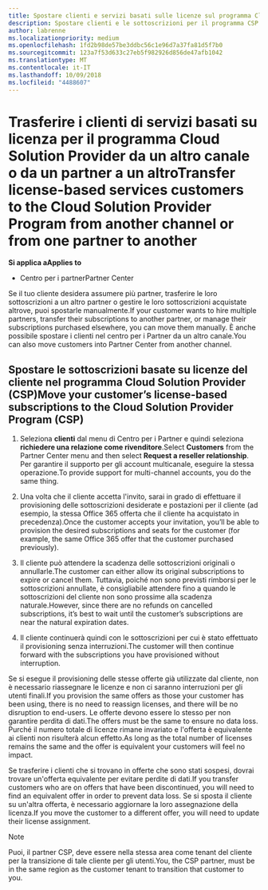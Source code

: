 ```yaml
---
title: Spostare clienti e servizi basati sulle licenze sul programma Cloud Solution Provider nel Centro per i partner | Centro per i partner
description: Spostare clienti e le sottoscrizioni per il programma CSP da un altro canale o da un altro partner.
author: labrenne
ms.localizationpriority: medium
ms.openlocfilehash: 1fd2b98de57be3ddbc56c1e96d7a37fa81d5f7b0
ms.sourcegitcommit: 123a7f53d633c27eb5f982926d856de47afb1042
ms.translationtype: MT
ms.contentlocale: it-IT
ms.lasthandoff: 10/09/2018
ms.locfileid: "4488607"
---
```

# <a name="transfer-license-based-services-customers-to-the-cloud-solution-provider-program-from-another-channel-or-from-one-partner-to-another"></a><span data-ttu-id="6c153-103">Trasferire i clienti di servizi basati su licenza per il programma Cloud Solution Provider da un altro canale o da un partner a un altro</span><span class="sxs-lookup"><span data-stu-id="6c153-103">Transfer license-based services customers to the Cloud Solution Provider Program from another channel or from one partner to another</span></span>

**<span data-ttu-id="6c153-104">Si applica a</span><span class="sxs-lookup"><span data-stu-id="6c153-104">Applies to</span></span>**

-  <span data-ttu-id="6c153-105">Centro per i partner</span><span class="sxs-lookup"><span data-stu-id="6c153-105">Partner Center</span></span>

<span data-ttu-id="6c153-106">Se il tuo cliente desidera assumere più partner, trasferire le loro sottoscrizioni a un altro partner o gestire le loro sottoscrizioni acquistate altrove, puoi spostarle manualmente.</span><span class="sxs-lookup"><span data-stu-id="6c153-106">If your customer wants to hire multiple partners, transfer their subscriptions to another partner, or manage their subscriptions purchased elsewhere, you can move them manually.</span></span> <span data-ttu-id="6c153-107">È anche possibile spostare i clienti nel centro per i Partner da un altro canale.</span><span class="sxs-lookup"><span data-stu-id="6c153-107">You can also move customers into Partner Center from another channel.</span></span>

## <a name="move-your-customers-license-based-subscriptions-to-the-cloud-solution-provider-program-csp"></a><span data-ttu-id="6c153-108">Spostare le sottoscrizioni basate su licenze del cliente nel programma Cloud Solution Provider (CSP)</span><span class="sxs-lookup"><span data-stu-id="6c153-108">Move your customer’s license-based subscriptions to the Cloud Solution Provider Program (CSP)</span></span>

1. <span data-ttu-id="6c153-109">Seleziona **clienti** dal menu di Centro per i Partner e quindi seleziona **richiedere una relazione come rivenditore**.</span><span class="sxs-lookup"><span data-stu-id="6c153-109">Select **Customers** from the Partner Center menu and then select **Request a reseller relationship**.</span></span> <span data-ttu-id="6c153-110">Per garantire il supporto per gli account multicanale, eseguire la stessa operazione.</span><span class="sxs-lookup"><span data-stu-id="6c153-110">To provide support for multi-channel accounts, you do the same thing.</span></span>

2.  <span data-ttu-id="6c153-111">Una volta che il cliente accetta l'invito, sarai in grado di effettuare il provisioning delle sottoscrizioni desiderate e postazioni per il cliente (ad esempio, la stessa Office 365 offerta che il cliente ha acquistato in precedenza).</span><span class="sxs-lookup"><span data-stu-id="6c153-111">Once the customer accepts your invitation, you’ll be able to provision the desired subscriptions and seats for the customer (for example, the same Office 365 offer that the customer purchased previously).</span></span>

3. <span data-ttu-id="6c153-112">Il cliente può attendere la scadenza delle sottoscrizioni originali o annullarle.</span><span class="sxs-lookup"><span data-stu-id="6c153-112">The customer can either allow its original subscriptions to expire or cancel them.</span></span> <span data-ttu-id="6c153-113">Tuttavia, poiché non sono previsti rimborsi per le sottoscrizioni annullate, è consigliabile attendere fino a quando le sottoscrizioni del cliente non sono prossime alla scadenza naturale.</span><span class="sxs-lookup"><span data-stu-id="6c153-113">However, since there are no refunds on cancelled subscriptions, it’s best to wait until the customer’s subscriptions are near the natural expiration dates.</span></span>

4. <span data-ttu-id="6c153-114">Il cliente continuerà quindi con le sottoscrizioni per cui è stato effettuato il provisioning senza interruzioni.</span><span class="sxs-lookup"><span data-stu-id="6c153-114">The customer will then continue forward with the subscriptions you have provisioned without interruption.</span></span>


<span data-ttu-id="6c153-115">Se si esegue il provisioning delle stesse offerte già utilizzate dal cliente, non è necessario riassegnare le licenze e non ci saranno interruzioni per gli utenti finali.</span><span class="sxs-lookup"><span data-stu-id="6c153-115">If you provision the same offers as those your customer has been using, there is no need to reassign licenses, and there will be no disruption to end-users.</span></span> <span data-ttu-id="6c153-116">Le offerte devono essere lo stesso per non garantire perdita di dati.</span><span class="sxs-lookup"><span data-stu-id="6c153-116">The offers must be the same to ensure no data loss.</span></span> <span data-ttu-id="6c153-117">Purché il numero totale di licenze rimane invariato e l'offerta è equivalente ai clienti non risulterà alcun effetto.</span><span class="sxs-lookup"><span data-stu-id="6c153-117">As long as the total number of licenses remains the same and the offer is equivalent your customers will feel no impact.</span></span>

<span data-ttu-id="6c153-118">Se trasferire i clienti che si trovano in offerte che sono stati sospesi, dovrai trovare un'offerta equivalente per evitare perdite di dati.</span><span class="sxs-lookup"><span data-stu-id="6c153-118">If you transfer customers who are on offers that have been discontinued, you will need to find an equivalent offer in order to prevent data loss.</span></span> <span data-ttu-id="6c153-119">Se si sposta il cliente su un'altra offerta, è necessario aggiornare la loro assegnazione della licenza.</span><span class="sxs-lookup"><span data-stu-id="6c153-119">If you move the customer to a different offer, you will need to update their license assignment.</span></span>

>[!NOTE]
><span data-ttu-id="6c153-120">Puoi, il partner CSP, deve essere nella stessa area come tenant del cliente per la transizione di tale cliente per gli utenti.</span><span class="sxs-lookup"><span data-stu-id="6c153-120">You, the CSP partner, must be in the same region as the customer tenant to transition that customer to you.</span></span> 



